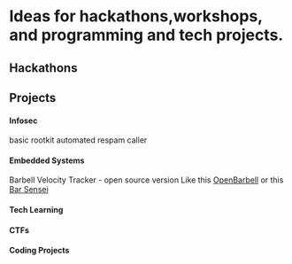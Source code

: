 # Ideas for hackathons,workshops, and programming and tech projects.

## Hackathons 

## Projects

#### Infosec
basic rootkit
automated respam caller 

#### Embedded Systems
Barbell Velocity Tracker - open source version
Like this [OpenBarbell](http://squatsandscience.com/) or this [Bar Sensei](https://assess2perform.com/collections/frontpage)

#### Tech Learning

#### CTFs

#### Coding Projects
